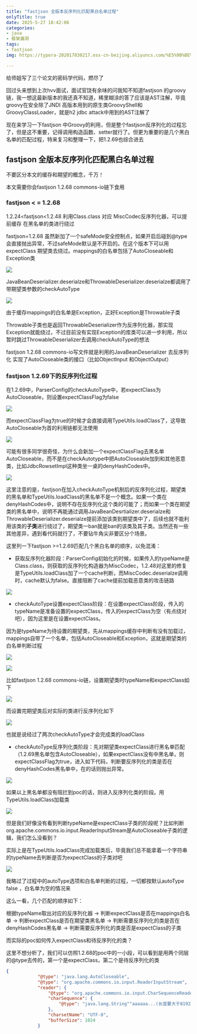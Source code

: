 ```yaml
---
title: "fastjson 全版本反序列化匹配黑白名单过程"
onlyTitle: true
date: 2025-5-27 18:42:06
categories:
- java
- 框架漏洞
tags:
- fastjson
img: https://typora-202017030217.oss-cn-beijing.aliyuncs.com/%E5%9B%BE%E7%89%87%E7%B4%A0%E6%9D%90/1080P%20A%20%E6%94%B6%E8%97%8F%E9%87%8F%E6%9C%80%E5%A4%9A/1080PA%E5%A3%81%E7%BA%B8156.jpg

---
```




给师姐写了三个论文的密码学代码，燃尽了

回过头来想到上次hvv面试，面试官饶有余味的问我知不知道fastjson 的groovy链，我一想这最新版本的我还真不知道，稀里糊涂的答了应该是AST注解，毕竟groovy在安全除了JNDI 高版本用到的原生类GroovyShell和GroovyClassLoader，就是h2 jdbc attack中用到的AST注解了

现在来学习一下fastjson 中Groovy的利用，但是整个fastjson反序列化的过程忘了，但是这不重要，记得调用构造函数、setter就行了。但更为重要的是几个黑白名单的匹配过程，特来复习和整理一下，把1.2.69也综合进去

## fastjson 全版本反序列化匹配黑白名单过程

不要区分本文的缓存和期望的概念，千万！

本文需要你会fastjson 1.2.68 commons-io链下食用

### fastjson < = 1.2.68

1.2.24<fastjson<1.2.48 利用Class.class 对应 MiscCodec反序列化器，可以提前缓存 在黑名单的类进行绕过

fastjson=1.2.68 虽然新加了一个safeMode安全控制点，如果开启后碰到@type会直接抛出异常，不过safeMode默认是不开启的。在这个版本下可以用expectClass 期望类去绕过。mappings的白名单包括了AutoCloseable和Exception类

![](https://typora-202017030217.oss-cn-beijing.aliyuncs.com/typora/image-20241024110548113.png)

JavaBeanDeserializer.deserialze和ThrowableDeserializer.deserialze都调用了带期望类参数的checkAutoType

![](https://typora-202017030217.oss-cn-beijing.aliyuncs.com/typora/image-20241024111928928.png)

由于缓存mappings的白名单是Exception，正好Exception是Throwable子类

Throwable子类也是返回ThrowableDeserializer作为反序列化器，那实现Exception就能绕过，不过目前没有实现Exception的库类可以进一步利用，所以暂时跳过ThrowableDeserializer去调用checkAutoType的想法

fastjson 1.2.68 commons-io写文件就是利用的JavaBeanDeserializer 去反序列化 实现了AutoCloseable类的接口（比如ObjectInput 和ObjectOutput）

### fastjson 1.2.69下的反序列化过程

在1.2.69中，ParserConfig的checkAutoType中，若expectClass为AutoCloseable，则设置expectClassFlag为false

![](https://typora-202017030217.oss-cn-beijing.aliyuncs.com/typora/image-20250527164413094.png)

而expectClassFlag为true的时候才会直接调用TypeUtils.loadClass了，这导致AutoCloseable为首的利用链都无法使用

![](https://typora-202017030217.oss-cn-beijing.aliyuncs.com/typora/image-20250527164255929.png)

可能有很多同学很奇怪，为什么会新加一个expectClassFlag去黑名单AutoCloseable，而不是在checkAutotype中把AutoCloseable加到和其他恶意类，比如JdbcRowsetImpl这种类坐一桌的denyHashCodes中。

![](https://typora-202017030217.oss-cn-beijing.aliyuncs.com/typora/image-20250527164914397.png)

这里注意的是，fastjson在加入checkAutoType机制后的反序列化过程，期望类的黑名单和TypeUtils.loadClass的黑名单不是一个概念。如果一个类在denyHashCodes中，说明不存在反序列化这个类的可能了；而如果一个类在期望类的黑名单中，说明不再能通过调用JavaBeanDesrtializer.deserialze和ThrowableDeserializer.deserialze提前添加该类到期望类中了，后续也就不能利用该类的**子类**进行绕过了，期望类一ban就是ban的该类及其子类。当然还有一些其他差异，遇到看代码就行了，不要钻牛角尖非要区分个场景。

这里列一下fastjson >=1.2.69匹配几个黑白名单的顺序，以免混淆：

* 获取反序列化器阶段：ParserConfig初始化的时候，如果传入的typeName是Class.class，则获取的反序列化构造器为MiscCodec，1.2.48对这里的修复是TypeUtils.loadClass加了一个cache判断，而MiscCodec.deserialze调用时，cache默认为false。直接阻断了cache提前加载恶意类的攻击链路

![](https://typora-202017030217.oss-cn-beijing.aliyuncs.com/typora/image-20241023192305499.png)

* checkAutoType设置expectClass阶段：在设置expectClass阶段，传入的typeName是准备设置的expectClass，传入的expectClass为空（有点绕对吧），因为这里是在设置expectClass。

因为是typeName为待设置的期望类，先从mappings缓存中判断有没有加载过，mappings自带了一个名单，包括AutoCloseable和Exception，这就是期望类的白名单判断过程

![](https://typora-202017030217.oss-cn-beijing.aliyuncs.com/typora/image-20250527172925087.png)

![](https://typora-202017030217.oss-cn-beijing.aliyuncs.com/typora/image-20250527174539631.png)

比如fastjson 1.2.68 commons-io链，设置期望类时typeName和expectClass如下

![](https://typora-202017030217.oss-cn-beijing.aliyuncs.com/typora/image-20250527181540228.png)

而设置完期望类后对实际的类进行反序列化如下

![](https://typora-202017030217.oss-cn-beijing.aliyuncs.com/typora/image-20250527181653119.png)

也就是说经过了两次checkAutoType才会完成类的loadClass

* checkAutoType反序列化类阶段：先对期望类expectClass进行黑名单匹配（1.2.69黑名单包含AutoCloseable），如果expectClass没有中黑名单，则expectClassFlag为true，进入如下代码，判断要反序列化的类是否在denyHashCodes黑名单中，在的话则抛出异常。

![](https://typora-202017030217.oss-cn-beijing.aliyuncs.com/typora/image-20250527172425644.png)

如果以上黑名单都没有阻拦到poc的话，则进入反序列化类的阶段。用TypeUtils.loadClass加载类

![](https://typora-202017030217.oss-cn-beijing.aliyuncs.com/typora/image-20250527182029244.png)

但是我们好像没有看到判断typeName是expectClass子类的阶段呢？比如判断org.apache.commons.io.input.ReaderInputStream是AutoCloseable子类的逻辑，我们怎么没看到？

实际上是在TypeUtils.loadClass完成加载类后，毕竟我们总不能拿着一个字符串的typeName去判断是否为expectClass的子类对吧

![](https://typora-202017030217.oss-cn-beijing.aliyuncs.com/typora/image-20250527182548125.png)

我略过了过程中的autoType选项和白名单判断的过程，一切都按默认autoType false ，白名单为空的情况来

这么一看，几个匹配的顺序如下：

根据typeName取出对应的反序列化器 -> 判断expectClass是否在mappings白名单 -> 判断expectClass是否在期望类黑名单 -> 判断需要反序列化的类是否在denyHashCodes黑名单 -> 判断需要反序列化的类是否是expectClass的子类

而实际的poc如何传入expectClass和待反序列化的类？

这里不想分析了，我们可以仿照1.2.68的poc中的一小段，可以看到是用两个同层的@type去传的，第一个是expectClass，第二个是待反序列化的类

```json
{
            "@type": "java.lang.AutoCloseable",
            "@type": "org.apache.commons.io.input.ReaderInputStream",
            "reader": {
                "@type": "org.apache.commons.io.input.CharSequenceReader",
                "charSequence": {
                    "@type": "java.lang.String""aaaaaa...(长度要大于8192，实际写入前8192个字符)"
                },
                "charsetName": "UTF-8",
                "bufferSize": 1024
            }
```

